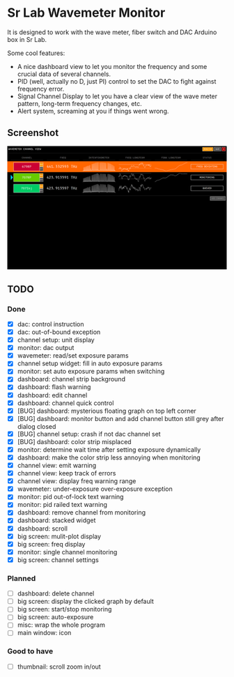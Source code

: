 # Sr Lab Wavemeter Monitor

It is designed to work with the wave meter, fiber switch and DAC Arduino box in
Sr Lab.

Some cool features:
- A nice dashboard view to let you monitor the frequency and some crucial data
of several channels.
- PID (well, actually no D, just PI) control to set the DAC to fight against
frequency error.
- Signal Channel Display to let you have a clear view of the wave meter pattern,
long-term frequency changes, etc.
- Alert system, screaming at you if things went wrong.

## Screenshot

![Dashboard View](wavemeter_dashboard/docs/dashboard_view_screenshot.png)


## TODO

### Done

- [x] dac: control instruction
- [x] dac: out-of-bound exception
- [x] channel setup: unit display
- [x] monitor: dac output
- [x] wavemeter: read/set exposure params
- [x] channel setup widget: fill in auto exposure params
- [x] monitor: set auto exposure params when switching
- [x] dashboard: channel strip background
- [x] dashboard: flash warning
- [x] dashboard: edit channel
- [x] dashboard: channel quick control
- [x] [BUG] dashboard: mysterious floating graph on top left corner
- [x] [BUG] dashboard: monitor button and add channel button still grey after dialog closed
- [x] [BUG] channel setup: crash if not dac channel set
- [x] [BUG] dashboard: color strip misplaced
- [x] monitor: determine wait time after setting exposure dynamically
- [x] dashboard: make the color strip less annoying when monitoring
- [x] channel view: emit warning
- [x] channel view: keep track of errors
- [x] channel view: display freq warning range
- [x] wavemeter: under-exposure over-exposure exception
- [x] monitor: pid out-of-lock text warning
- [x] monitor: pid railed text warning
- [x] dashboard: remove channel from monitoring
- [x] dashboard: stacked widget
- [x] dashboard: scroll
- [x] big screen: mulit-plot display
- [x] big screen: freq display
- [x] monitor: single channel monitoring
- [x] big screen: channel settings

### Planned
- [ ] dashboard: delete channel
- [ ] big screen: display the clicked graph by default
- [ ] big screen: start/stop monitoring
- [ ] big screen: auto-exposure
- [ ] misc: wrap the whole program
- [ ] main window: icon

### Good to have
- [ ] thumbnail: scroll zoom in/out
